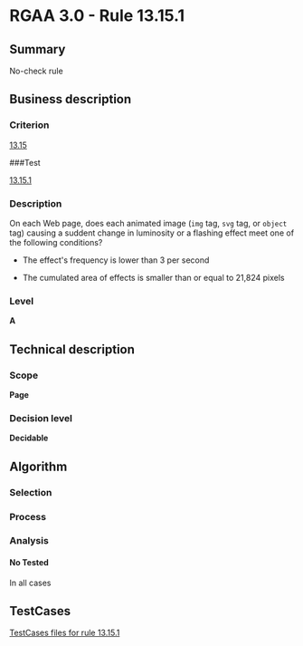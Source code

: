 # RGAA 3.0 -  Rule 13.15.1

## Summary

No-check rule

## Business description

### Criterion

[13.15](http://asqatasun.github.io/RGAA--3.0--EN/RGAA3.0_Criteria_English_version_v1.html#crit-13-15)

###Test

[13.15.1](http://asqatasun.github.io/RGAA--3.0--EN/RGAA3.0_Criteria_English_version_v1.html#test-13-15-1)

### Description
On each Web page, does
    each animated image (<code>img</code> tag, <code>svg</code> tag, or <code>object</code> tag)
    causing a suddent change in luminosity or a flashing
    effect meet one of the following conditions?
    <ul><li> The effect's frequency is lower than 3 per
   second</li>
  <li> The cumulated area of effects is smaller than
   or equal to 21,824 pixels</li>
    </ul> 


### Level

**A**

## Technical description

### Scope

**Page**

### Decision level

**Decidable**

## Algorithm

### Selection

### Process

### Analysis

#### No Tested 

In all cases







##  TestCases 

[TestCases files for rule 13.15.1](https://gitlab.com/asqatasun/Asqatasun/-/tree/master/rules/rules-rgaa3.0/src/test/resources/testcases/rgaa30/Rgaa30Rule131501/) 


